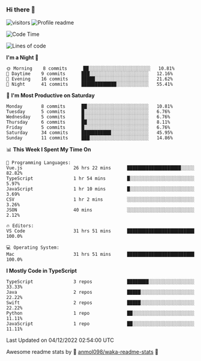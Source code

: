 ### Hi there 👋  
![visitors](https://visitor-badge.laobi.icu/badge?page_id=leverglowh) ![Profile readme](https://github.com/leverglowh/leverglowh/workflows/Profile%20readme/badge.svg?branch=master)

<!--START_SECTION:waka-->
![Code Time](http://img.shields.io/badge/Code%20Time-1%2C528%20hrs%2057%20mins-blue)

![Lines of code](https://img.shields.io/badge/From%20Hello%20World%20I%27ve%20Written-18%20Thousand%20lines%20of%20code-blue)

**I'm a Night 🦉** 

```text
🌞 Morning    8 commits      ██░░░░░░░░░░░░░░░░░░░░░░░   10.81% 
🌆 Daytime    9 commits      ███░░░░░░░░░░░░░░░░░░░░░░   12.16% 
🌃 Evening    16 commits     █████░░░░░░░░░░░░░░░░░░░░   21.62% 
🌙 Night      41 commits     █████████████░░░░░░░░░░░░   55.41%

```
📅 **I'm Most Productive on Saturday** 

```text
Monday       8 commits      ██░░░░░░░░░░░░░░░░░░░░░░░   10.81% 
Tuesday      5 commits      █░░░░░░░░░░░░░░░░░░░░░░░░   6.76% 
Wednesday    5 commits      █░░░░░░░░░░░░░░░░░░░░░░░░   6.76% 
Thursday     6 commits      ██░░░░░░░░░░░░░░░░░░░░░░░   8.11% 
Friday       5 commits      █░░░░░░░░░░░░░░░░░░░░░░░░   6.76% 
Saturday     34 commits     ███████████░░░░░░░░░░░░░░   45.95% 
Sunday       11 commits     ███░░░░░░░░░░░░░░░░░░░░░░   14.86%

```


📊 **This Week I Spent My Time On** 

```text
💬 Programming Languages: 
Vue.js                   26 hrs 22 mins      ████████████████████░░░░░   82.82% 
TypeScript               1 hr 54 mins        █░░░░░░░░░░░░░░░░░░░░░░░░   5.97% 
JavaScript               1 hr 10 mins        █░░░░░░░░░░░░░░░░░░░░░░░░   3.69% 
CSV                      1 hr 2 mins         ░░░░░░░░░░░░░░░░░░░░░░░░░   3.26% 
JSON                     40 mins             ░░░░░░░░░░░░░░░░░░░░░░░░░   2.12%

🔥 Editors: 
VS Code                  31 hrs 51 mins      █████████████████████████   100.0%

💻 Operating System: 
Mac                      31 hrs 51 mins      █████████████████████████   100.0%

```

**I Mostly Code in TypeScript** 

```text
TypeScript               3 repos             ████████░░░░░░░░░░░░░░░░░   33.33% 
Java                     2 repos             █████░░░░░░░░░░░░░░░░░░░░   22.22% 
Swift                    2 repos             █████░░░░░░░░░░░░░░░░░░░░   22.22% 
Python                   1 repo              ██░░░░░░░░░░░░░░░░░░░░░░░   11.11% 
JavaScript               1 repo              ██░░░░░░░░░░░░░░░░░░░░░░░   11.11%

```



 Last Updated on 04/12/2022 02:54:00 UTC
<!--END_SECTION:waka-->


Awesome readme stats by :star2: [anmol098/waka-readme-stats](https://github.com/anmol098/waka-readme-stats) :star2:
